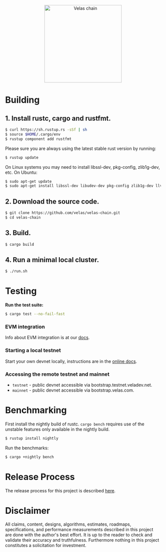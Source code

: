 <p align="center">
  <a href="https://velas.com">
    <img alt="Velas chain" src="https://i.imgur.com/1AHYxYP.png" width="250" />
  </a>
</p>

# Building

## **1. Install rustc, cargo and rustfmt.**

```bash
$ curl https://sh.rustup.rs -sSf | sh
$ source $HOME/.cargo/env
$ rustup component add rustfmt
```

Please sure you are always using the latest stable rust version by running:

```bash
$ rustup update
```

On Linux systems you may need to install libssl-dev, pkg-config, zlib1g-dev, etc.  On Ubuntu:

```bash
$ sudo apt-get update
$ sudo apt-get install libssl-dev libudev-dev pkg-config zlib1g-dev llvm clang make
```

## **2. Download the source code.**

```bash
$ git clone https://github.com/velas/velas-chain.git
$ cd velas-chain
```

## **3. Build.**

```bash
$ cargo build
```

## **4. Run a minimal local cluster.**
```bash
$ ./run.sh
```

# Testing

**Run the test suite:**

```bash
$ cargo test --no-fail-fast
```

### EVM integration
Info about EVM integration is at our [docs](https://docs.velas.com/evm).

### Starting a local testnet
Start your own devnet locally, instructions are in the [online docs](https://docs.velas.com/cluster/bench-tps).

### Accessing the remote testnet and mainnet
* `testnet` - public devnet accessible via bootstrap.testnet.veladev.net.
* `mainnet` - public devnet accessible via bootstrap.velas.com.

# Benchmarking

First install the nightly build of rustc. `cargo bench` requires use of the
unstable features only available in the nightly build.

```bash
$ rustup install nightly
```

Run the benchmarks:

```bash
$ cargo +nightly bench
```

# Release Process

The release process for this project is described [here](RELEASE.md).

# Disclaimer

All claims, content, designs, algorithms, estimates, roadmaps, specifications, and performance measurements described in this project are done with the author's best effort.  It is up to the reader to check and validate their accuracy and truthfulness.  Furthermore nothing in this project constitutes a solicitation for investment.
